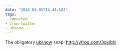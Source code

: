 ```yaml
---
date: "2010-01-05T16:44:52Z"
tags:
- imported
- from-twitter
- uksnow
---
```

The obligatory [uksnow](/tags/uksnow) snap:  http://yfrog.com/3gxibhj
